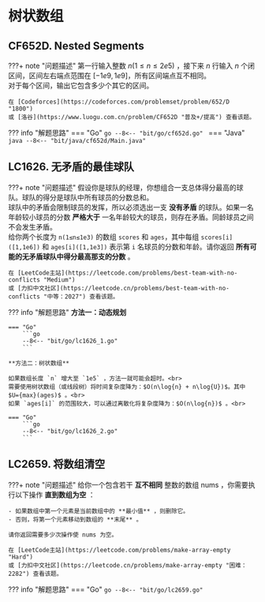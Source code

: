 # 树状数组

## CF652D. Nested Segments

???+ note "问题描述"
    第一行输入整数 $n (1 ≤ n ≤ 2e5)$ ，接下来 $n$ 行输入 $n$ 个闭区间，区间左右端点范围在 $[-1e9,1e9]$，所有区间端点互不相同。<br>
    对于每个区间，输出它包含多少个其它的区间。

    在 [Codeforces](https://codeforces.com/problemset/problem/652/D "1800")
    或 [洛谷](https://www.luogu.com.cn/problem/CF652D "普及+/提高") 查看该题。

??? info "解题思路"
    === "Go"
        ```go
        --8<-- "bit/go/cf652d.go"
        ```
    === "Java"
        ```java
        --8<-- "bit/java/cf652d/Main.java"
        ```

## LC1626. 无矛盾的最佳球队

???+ note "问题描述"
    假设你是球队的经理，你想组合一支总体得分最高的球队。球队的得分是球队中所有球员的分数总和。<br>
    球队中的矛盾会限制球员的发挥，所以必须选出一支 **没有矛盾** 的球队。如果一名年龄较小球员的分数 **严格大于** 一名年龄较大的球员，则存在矛盾。同龄球员之间不会发生矛盾。<br>
    给你两个长度为 `n(1≤n≤1e3)` 的数组 `scores` 和 `ages`，其中每组 `scores[i]([1,1e6])` 和 `ages[i]([1,1e3])` 表示第 `i` 名球员的分数和年龄。请你返回 **所有可能的无矛盾球队中得分最高那支的分数** 。

    在 [LeetCode主站](https://leetcode.com/problems/best-team-with-no-conflicts "Medium")
    或 [力扣中文社区](https://leetcode.cn/problems/best-team-with-no-conflicts "中等：2027") 查看该题。

??? info "解题思路"
    **方法一：动态规划**

    === "Go"
        ```go
        --8<-- "bit/go/lc1626_1.go"
        ```

    **方法二：树状数组**

    如果数组长度 `n` 增大至 `1e5` ，方法一就可能会超时。<br>
    需要使用树状数组（或线段树）将时间复杂度降为：$O(n\log{n} + n\log{U})$。其中 $U={max}(ages)$ 。<br>
    如果 `ages[i]` 的范围较大，可以通过离散化将复杂度降为：$O(n\log{n})$ 。<br>

    === "Go"
        ```go
        --8<-- "bit/go/lc1626_2.go"
        ```

## LC2659. 将数组清空

???+ note "问题描述"
    给你一个包含若干 **互不相同** 整数的数组 nums ，你需要执行以下操作 **直到数组为空** ：

    - 如果数组中第一个元素是当前数组中的 **最小值** ，则删除它。
    - 否则，将第一个元素移动到数组的 **末尾** 。

    请你返回需要多少次操作使 nums 为空。

    在 [LeetCode主站](https://leetcode.com/problems/make-array-empty "Hard")
    或 [力扣中文社区](https://leetcode.cn/problems/make-array-empty "困难：2282") 查看该题。

??? info "解题思路"
    === "Go"
        ```go
        --8<-- "bit/go/lc2659.go"
        ```
